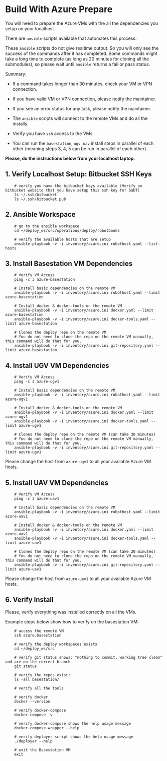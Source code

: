 # Build With Azure Prepare

You will need to prepare the Azure VMs with the all the dependencies you setup on your localhost.

There are `ansible` scripts available that automates this process. 

These `ansible` scripts do not give realtime output. So you will only see the success of the commands after it has completed. Some commands might take a long time to complete (as long as 20 minutes for cloning all the submodules), so please wait until `ansible` returns a fail or pass status.

Summary:

- If a command takes longer than 30 minutes, check your VM or VPN connection.
- If you have valid VM or VPN connection, please notify the maintainer.
- If you see an error status for any task, please notify the maintainer.

- The `ansible` scripts will connect to the remote VMs and do all the installs.
- Verify you have `ssh` access to the VMs.
- You can run the `basestation`, `ugv`, `uav` install steps in parallel of each other (meaning steps 3, 4, 5 can be run in parallel of each other).

**Please, do the instructions below from your localhost laptop.**


## 1. Verify Localhost Setup: Bitbucket SSH Keys

        # verify you have the bitbucket keys available (Verify on bitbucket website that you have setup this ssh key for SubT)
        ls ~/.ssh/bitbucket
        ls ~/.ssh/bitbucket.pub


## 2. Ansible Workspace

        # go to the ansible workspace
        cd ~/deploy_ws/src/operations/deploy/robotbooks

        # verify the available hosts that are setup
        ansible-playbook -v -i inventory/azure.ini robothost.yaml --list-hosts

## 3. Install Basestation VM Dependencies
        
        # Verify VM Access
        ping -c 3 azure-basestation

        # Install basic dependencies on the remote VM
        ansible-playbook -v -i inventory/azure.ini robothost.yaml --limit azure-basestation

        # Install docker & docker-tools on the remote VM
        ansible-playbook -v -i inventory/azure.ini docker.yaml --limit azure-basestation
        ansible-playbook -v -i inventory/azure.ini docker-tools.yaml --limit azure-basestation

        # Clones the deploy repo on the remote VM
        # You do not need to clone the repo on the remote VM manually, this command will do that for you.
        ansible-playbook -v -i inventory/azure.ini git-repository.yaml --limit azure-basestation

## 4. Install UGV VM Dependencies

        # Verify VM Access
        ping -c 3 azure-ugv1

        # Install basic dependencies on the remote VM
        ansible-playbook -v -i inventory/azure.ini robothost.yaml --limit azure-ugv1

        # Install docker & docker-tools on the remote VM
        ansible-playbook -v -i inventory/azure.ini docker.yaml --limit azure-ugv1
        ansible-playbook -v -i inventory/azure.ini docker-tools.yaml --limit azure-ugv1

        # Clones the deploy repo on the remote VM (can take 30 minutes)
        # You do not need to clone the repo on the remote VM manually, this command will do that for you.
        ansible-playbook -v -i inventory/azure.ini git-repository.yaml --limit azure-ugv1

Please change the host from `azure-ugv1` to all your available Azure VM  hosts.

## 5. Install UAV VM Dependencies

        # Verify VM Access
        ping -c 3 azure-uav1

        # Install basic dependencies on the remote VM
        ansible-playbook -v -i inventory/azure.ini robothost.yaml --limit azure-uav1

        # Install docker & docker-tools on the remote VM
        ansible-playbook -v -i inventory/azure.ini docker.yaml --limit azure-uav1
        ansible-playbook -v -i inventory/azure.ini docker-tools.yaml --limit azure-uav1

        # Clones the deploy repo on the remote VM (can take 20 minutes)
        # You do not need to clone the repo on the remote VM manually, this command will do that for you.
        ansible-playbook -v -i inventory/azure.ini git-repository.yaml --limit azure-uav1

Please change the host from `azure-uav1` to all your available Azure VM hosts.

## 6. Verify Install

Please, verify everything was installed correctly on all the VMs.

Example steps below show how to verify on the basestation VM:

        # access the remote VM
        ssh azure.basestation

        # verify the deploy workspaces exists
        cd ~/deploy_ws/src

        # verify git status shows: "nothing to commit, working tree clean" and are on the correct branch
        git status

        # verify the repos exist:
        ls -all basestation/

        # verify all the tools

        # verify docker
        docker --version

        # verify docker-compose
        docker-compose -v

        # verify docker-compose shows the help usage message
        docker-compose-wrapper --help
        
        # verify deployer script shows the help usage message
        ./deployer --help

        # exit the Basestation VM
        exit
